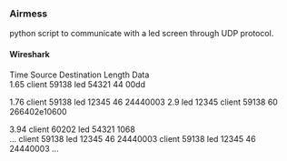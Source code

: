 <h3>Airmess </h3>
<p> python script to communicate with a led screen through UDP protocol.</p>
<h4>Wireshark</h4>

Time		Source			Destination		Length	Data	
1.65		client	59138		led	54321		44	00dd

1.76		client	59138		led	12345		46	24440003
2.9		led	12345		client	59138		60	266402e10600

3.94		client	60202		led 	54321		1068	
...
		client	59138		led	12345		46	24440003
		client 	59138		led 	12345		46	24440003
...


